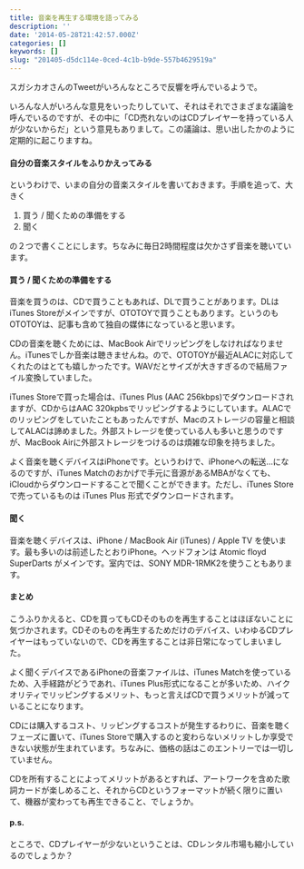 ```yaml
---
title: 音楽を再生する環境を語ってみる
description: ''
date: '2014-05-28T21:42:57.000Z'
categories: []
keywords: []
slug: "201405-d5dc114e-0ced-4c1b-b9de-557b4629519a"
---
```

スガシカオさんのTweetがいろんなところで反響を呼んでいるようで。

いろんな人がいろんな意見をいったりしていて、それはそれでさまざまな議論を呼んでいるのですが、その中に「CD売れないのはCDプレイヤーを持っている人が少ないからだ」という意見もありまして。この議論は、思い出したかのように定期的に起こりますね。

#### 自分の音楽スタイルをふりかえってみる

というわけで、いまの自分の音楽スタイルを書いておきます。手順を追って、大きく

1.  買う / 聞くための準備をする
2.  聞く

の２つで書くことにします。ちなみに毎日2時間程度は欠かさず音楽を聴いています。

#### 買う / 聞くための準備をする

音楽を買うのは、CDで買うこともあれば、DLで買うことがあります。DLはiTunes Storeがメインですが、OTOTOYで買うこともあります。というのもOTOTOYは、記事も含めて独自の媒体になっていると思います。

CDの音楽を聴くためには、MacBook Airでリッピングをしなければなりません。iTunesでしか音楽は聴きませんね。ので、OTOTOYが最近ALACに対応してくれたのはとても嬉しかったです。WAVだとサイズが大きすぎるので結局ファイル変換していました。

iTunes Storeで買った場合は、iTunes Plus (AAC 256kbps)でダウンロードされますが、CDからはAAC 320kpbsでリッピングするようにしています。ALACでのリッピングをしていたこともあったんですが、Macのストレージの容量と相談してALACは諦めました。外部ストレージを使っている人も多いと思うのですが、MacBook Airに外部ストレージをつけるのは煩雑な印象を持ちました。

よく音楽を聴くデバイスはiPhoneです。というわけで、iPhoneへの転送…になるのですが、iTunes Matchのおかげで手元に音源があるMBAがなくても、iCloudからダウンロードすることで聞くことができます。ただし、iTunes Storeで売っているものは iTunes Plus 形式でダウンロードされます。

#### 聞く

音楽を聴くデバイスは、iPhone / MacBook Air (iTunes) / Apple TV を使います。最も多いのは前述したとおりiPhone。ヘッドフォンは Atomic floyd SuperDarts がメインです。室内では、SONY MDR-1RMK2を使うこともあります。

#### まとめ

こうふりかえると、CDを買ってもCDそのものを再生することはほぼないことに気づかされます。CDそのものを再生するためだけのデバイス、いわゆるCDプレイヤーはもっていないので、CDを再生することは非日常になってしまいました。

よく聞くデバイスであるiPhoneの音楽ファイルは、iTunes Matchを使っているため、入手経路がどうであれ、iTunes Plus形式になることが多いため、ハイクオリティでリッピングするメリット、もっと言えばCDで買うメリットが減っていることになります。

CDには購入するコスト、リッピングするコストが発生するわりに、音楽を聴くフェーズに置いて、iTunes Storeで購入するのと変わらないメリットしか享受できない状態が生まれています。ちなみに、価格の話はこのエントリーでは一切していません。

CDを所有することによってメリットがあるとすれば、アートワークを含めた歌詞カードが楽しめること、それからCDというフォーマットが続く限りに置いて、機器が変わっても再生できること、でしょうか。

#### p.s.

ところで、CDプレイヤーが少ないということは、CDレンタル市場も縮小しているのでしょうか？